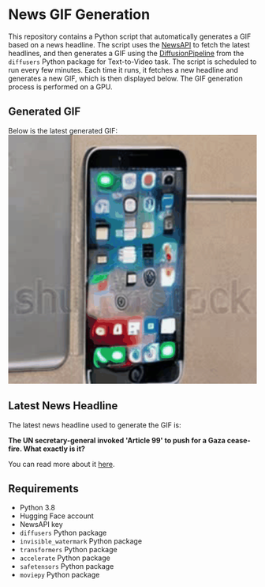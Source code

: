 # News GIF Generation
This repository contains a Python script that automatically generates a GIF based on a news headline. The script uses the [NewsAPI](https://newsapi.org/) to fetch the latest headlines, and then generates a GIF using the [DiffusionPipeline](https://github.com/huggingface/diffusers) from the `diffusers` Python package for Text-to-Video task.
The script is scheduled to run every few minutes. Each time it runs, it fetches a new headline and generates a new GIF, which is then displayed below. The GIF generation process is performed on a GPU.

## Generated GIF
Below is the latest generated GIF:
![Generated GIF](output.gif?raw=true&v=1702121626)

## Latest News Headline
The latest news headline used to generate the GIF is:

**The UN secretary-general invoked 'Article 99' to push for a Gaza cease-fire. What exactly is it?**

You can read more about it [here](https://apnews.com/article/un-article-99-gaza-israel-hamas-ceasefire-guterres-334858e6a3eee7a71e050a6ea03de635).

## Requirements
- Python 3.8
- Hugging Face account
- NewsAPI key
- `diffusers` Python package
- `invisible_watermark` Python package
- `transformers` Python package
- `accelerate` Python package
- `safetensors` Python package
- `moviepy` Python package
